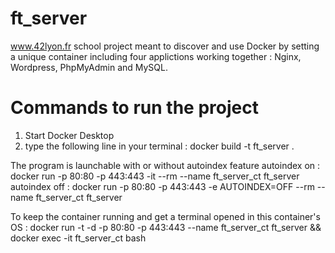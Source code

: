# ft_server

www.42lyon.fr school project meant to discover and use Docker by setting a unique container including four applictions working together : Nginx, Wordpress, PhpMyAdmin and MySQL.

# Commands to run the project

1) Start Docker Desktop
2) type the following line in your terminal :
docker build -t ft_server .

The program is launchable with or without autoindex feature
autoindex on :
docker run -p 80:80 -p 443:443 -it --rm --name ft_server_ct ft_server
autoindex off :
docker run -p 80:80 -p 443:443 -e AUTOINDEX=OFF --rm --name ft_server_ct ft_server

To keep the container running and get a terminal opened in this container's OS :
docker run -t -d -p 80:80 -p 443:443 --name ft_server_ct ft_server && docker exec -it ft_server_ct bash
